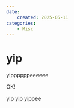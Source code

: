 ```yaml
---
date:
    created: 2025-05-11
categories:
    - Misc
---
```


# yip

yippppppeeeeee

OK!

<!-- more -->

yip yip yippee
